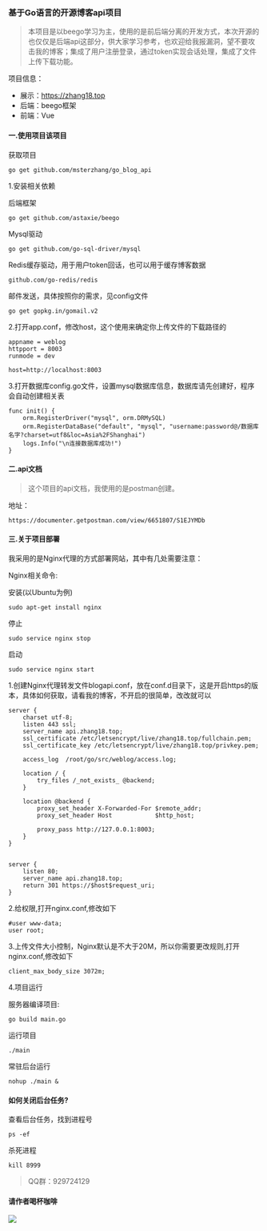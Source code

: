 ### 基于Go语言的开源博客api项目

> 本项目是以beego学习为主，使用的是前后端分离的开发方式，本次开源的也仅仅是后端api这部分，供大家学习参考，也欢迎给我报漏洞，望不要攻击我的博客；集成了用户注册登录，通过token实现会话处理，集成了文件上传下载功能。

项目信息：
* 展示：https://zhang18.top
* 后端：beego框架
* 前端：Vue

#### 一.使用项目该项目

获取项目
```
go get github.com/msterzhang/go_blog_api
```

1.安装相关依赖

后端框架

```
go get github.com/astaxie/beego
```
Mysql驱动

```
go get github.com/go-sql-driver/mysql
```
Redis缓存驱动，用于用户token回话，也可以用于缓存博客数据
```
github.com/go-redis/redis
```
邮件发送，具体按照你的需求，见config文件
```
go get gopkg.in/gomail.v2
```
2.打开app.conf，修改host，这个使用来确定你上传文件的下载路径的


```
appname = weblog
httpport = 8003
runmode = dev

host=http://localhost:8003
```
3.打开数据库config.go文件，设置mysql数据库信息，数据库请先创建好，程序会自动创建相关表

```
func init() {
	orm.RegisterDriver("mysql", orm.DRMySQL)
	orm.RegisterDataBase("default", "mysql", "username:password@/数据库名字?charset=utf8&loc=Asia%2FShanghai")
	logs.Info("\n连接数据库成功!")
}
```

#### 二.api文档

> 这个项目的api文档，我使用的是postman创建。

地址：

```
https://documenter.getpostman.com/view/6651807/S1EJYMDb
```

#### 三.关于项目部署

我采用的是Nginx代理的方式部署网站，其中有几处需要注意：

Nginx相关命令:

安装(以Ubuntu为例)

```
sudo apt-get install nginx
```

停止
```
sudo service nginx stop
```
启动
```
sudo service nginx start
```
1.创建Nginx代理转发文件blogapi.conf，放在conf.d目录下，这是开启https的版本，具体如何获取，请看我的博客，不开启的很简单，改改就可以
```
server {
    charset utf-8;
    listen 443 ssl;
    server_name api.zhang18.top;
    ssl_certificate /etc/letsencrypt/live/zhang18.top/fullchain.pem;
    ssl_certificate_key /etc/letsencrypt/live/zhang18.top/privkey.pem;

    access_log  /root/go/src/weblog/access.log;

    location / {
        try_files /_not_exists_ @backend;
    }

    location @backend {
        proxy_set_header X-Forwarded-For $remote_addr;
        proxy_set_header Host            $http_host;

        proxy_pass http://127.0.0.1:8003;
    }
}


server {
    listen 80;
    server_name api.zhang18.top;
    return 301 https://$host$request_uri;
}
```

2.给权限,打开nginx.conf,修改如下
```
#user www-data;
user root;
```
3.上传文件大小控制，Nginx默认是不大于20M，所以你需要更改规则,打开nginx.conf,修改如下

```
client_max_body_size 3072m;
```
4.项目运行

服务器编译项目:

```
go build main.go
```
运行项目
```
./main
```

常驻后台运行
```
nohup ./main &
```
#### 如何关闭后台任务?

查看后台任务，找到进程号
```
ps -ef
```

杀死进程
```
kill 8999
```

> QQ群：929724129

#### 请作者喝杯咖啡

![](https://api.zhang18.top/api.file/download/mm_facetoface_collect_qrcode_1556171490471.png)